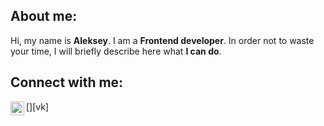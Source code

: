 ## About me:

Hi, my name is **Aleksey**. I am a **Frontend developer**. In order not to waste your time, I will briefly describe here what **I can do**.

## Connect with me:

[<img align="left" alt="https://vk.com/shtr1h | vk" width="22px" src="https://cdn.jsdelivr.net/npm/simple-icons@v3/icons/vk.svg" />][vk]

